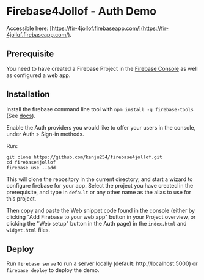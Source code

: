 # Firebase4Jollof - Auth Demo

Accessible here:
[https://fir-4jollof.firebaseapp.com/](https://fir-4jollof.firebaseapp.com/).

## Prerequisite

You need to have created a Firebase Project in the
[Firebase Console](https://firebase.google.com/console/) as well as configured a web app.

## Installation

Install the firebase command line tool with `npm install -g firebase-tools` (See
[docs](https://firebase.google.com/docs/cli/#setup)).

Enable the Auth providers you would like to offer your users in the console, under
Auth > Sign-in methods.

Run:

    git clone https://github.com/kenju254/firebase4jollof.git
    cd firebase4jollof
    firebase use --add

This will clone the repository in the current directory, and start a wizard to configure firebase
for your app. Select the project you have created in the prerequisite, and type in `default` or
any other name as the alias to use for this project.

Then copy and paste the Web snippet code found in the console (either by clicking "Add Firebase to
your web app" button in your Project overview, or clicking the "Web setup" button in the Auth page)
in the `index.html` and `widget.html` files.

## Deploy

Run `firebase serve` to run a server locally (default: http://localhost:5000) or `firebase deploy` to
deploy the demo.

